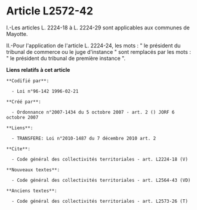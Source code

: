 # Article L2572-42

I.-Les articles L. 2224-18 à L. 2224-29 sont applicables aux communes de Mayotte. 

II.-Pour l'application de l'article L. 2224-24, les mots : " le président du tribunal de commerce ou le juge d'instance "
sont remplacés par les mots : " le président du tribunal de première instance ".

**Liens relatifs à cet article**

	**Codifié par**:

	  - Loi n°96-142 1996-02-21

	**Créé par**:

	  - Ordonnance n°2007-1434 du 5 octobre 2007 - art. 2 () JORF 6 octobre 2007

	**Liens**:

	  - TRANSFERE: Loi n°2010-1487 du 7 décembre 2010 art. 2

	**Cite**:

	  - Code général des collectivités territoriales - art. L2224-18 (V)

	**Nouveaux textes**:

	  - Code général des collectivités territoriales - art. L2564-43 (VD)

	**Anciens textes**:

	  - Code général des collectivités territoriales - art. L2573-26 (T)
